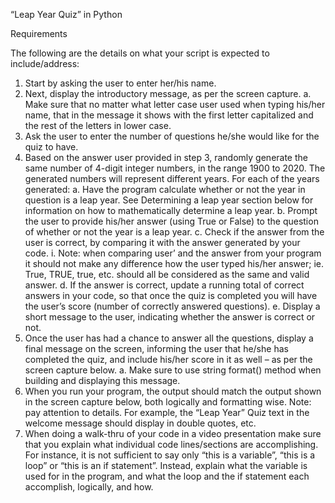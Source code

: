 “Leap Year Quiz” in Python

Requirements

The following are the details on what your script is expected to include/address:
1. Start by asking the user to enter her/his name.
2. Next, display the introductory message, as per the screen capture.
a. Make sure that no matter what letter case user used when typing his/her name,
that in the message it shows with the first letter capitalized and the rest of the
letters in lower case.
3. Ask the user to enter the number of questions he/she would like for the quiz to have.
4. Based on the answer user provided in step 3, randomly generate the same number of
4-digit integer numbers, in the range 1900 to 2020. The generated numbers will
represent different years.
For each of the years generated:
a. Have the program calculate whether or not the year in question is a leap year.
See Determining a leap year section below for information on how to
mathematically determine a leap year.
b. Prompt the user to provide his/her answer (using True or False) to the question
of whether or not the year is a leap year.
c. Check if the answer from the user is correct, by comparing it with the answer
generated by your code.
i. Note: when comparing user’ and the answer from your program it should
not make any difference how the user typed his/her answer; ie. True,
TRUE, true, etc. should all be considered as the same and valid answer.
d. If the answer is correct, update a running total of correct answers in your code,
so that once the quiz is completed you will have the user’s score (number of
correctly answered questions).
e. Display a short message to the user, indicating whether the answer is correct or
not.
6. Once the user has had a chance to answer all the questions, display a final message on
the screen, informing the user that he/she has completed the quiz, and include his/her
score in it as well – as per the screen capture below.
a. Make sure to use string format() method when building and displaying this
message.
7. When you run your program, the output should match the output shown in the screen
capture below, both logically and formatting wise. Note: pay attention to details. For
example, the “Leap Year” Quiz text in the welcome message should display in double
quotes, etc.
8. When doing a walk-thru of your code in a video presentation make sure that you
explain what individual code lines/sections are accomplishing.
For instance, it is not sufficient to say only “this is a variable”, “this is a loop” or “this is
an if statement”. Instead, explain what the variable is used for in the program, and
what the loop and the if statement each accomplish, logically, and how.
